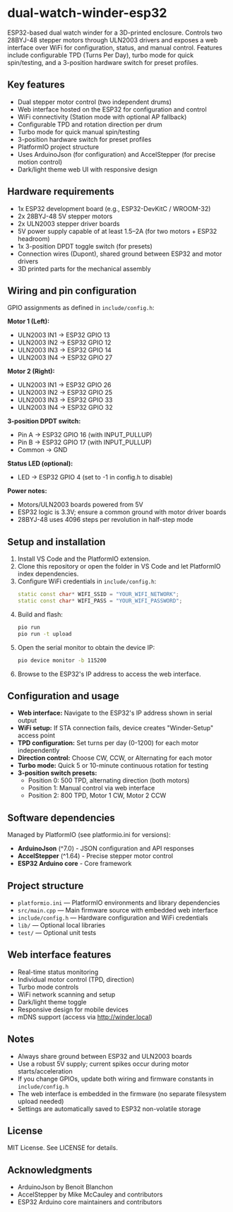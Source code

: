 # dual-watch-winder-esp32

ESP32-based dual watch winder for a 3D-printed enclosure. Controls two 28BYJ-48 stepper motors through ULN2003 drivers and exposes a web interface over WiFi for configuration, status, and manual control. Features include configurable TPD (Turns Per Day), turbo mode for quick spin/testing, and a 3-position hardware switch for preset profiles.

## Key features
- Dual stepper motor control (two independent drums)
- Web interface hosted on the ESP32 for configuration and control
- WiFi connectivity (Station mode with optional AP fallback)
- Configurable TPD and rotation direction per drum
- Turbo mode for quick manual spin/testing
- 3-position hardware switch for preset profiles
- PlatformIO project structure
- Uses ArduinoJson (for configuration) and AccelStepper (for precise motion control)
- Dark/light theme web UI with responsive design

## Hardware requirements
- 1x ESP32 development board (e.g., ESP32-DevKitC / WROOM-32)
- 2x 28BYJ-48 5V stepper motors
- 2x ULN2003 stepper driver boards
- 5V power supply capable of at least 1.5–2A (for two motors + ESP32 headroom)
- 1x 3-position DPDT toggle switch (for presets)
- Connection wires (Dupont), shared ground between ESP32 and motor drivers
- 3D printed parts for the mechanical assembly

## Wiring and pin configuration
GPIO assignments as defined in `include/config.h`:

**Motor 1 (Left):**
- ULN2003 IN1 → ESP32 GPIO 13
- ULN2003 IN2 → ESP32 GPIO 12  
- ULN2003 IN3 → ESP32 GPIO 14
- ULN2003 IN4 → ESP32 GPIO 27

**Motor 2 (Right):**
- ULN2003 IN1 → ESP32 GPIO 26
- ULN2003 IN2 → ESP32 GPIO 25
- ULN2003 IN3 → ESP32 GPIO 33
- ULN2003 IN4 → ESP32 GPIO 32

**3-position DPDT switch:**
- Pin A → ESP32 GPIO 16 (with INPUT_PULLUP)
- Pin B → ESP32 GPIO 17 (with INPUT_PULLUP)
- Common → GND

**Status LED (optional):**
- LED → ESP32 GPIO 4 (set to -1 in config.h to disable)

**Power notes:**
- Motors/ULN2003 boards powered from 5V
- ESP32 logic is 3.3V; ensure a common ground with motor driver boards
- 28BYJ-48 uses 4096 steps per revolution in half-step mode

## Setup and installation
1) Install VS Code and the PlatformIO extension.
2) Clone this repository or open the folder in VS Code and let PlatformIO index dependencies.
3) Configure WiFi credentials in `include/config.h`:
   ```cpp
   static const char* WIFI_SSID = "YOUR_WIFI_NETWORK";
   static const char* WIFI_PASS = "YOUR_WIFI_PASSWORD";
   ```
4) Build and flash:
   ```bash
   pio run
   pio run -t upload
   ```
5) Open the serial monitor to obtain the device IP:
   ```bash
   pio device monitor -b 115200
   ```
6) Browse to the ESP32's IP address to access the web interface.

## Configuration and usage
- **Web interface:** Navigate to the ESP32's IP address shown in serial output
- **WiFi setup:** If STA connection fails, device creates "Winder-Setup" access point
- **TPD configuration:** Set turns per day (0-1200) for each motor independently
- **Direction control:** Choose CW, CCW, or Alternating for each motor
- **Turbo mode:** Quick 5 or 10-minute continuous rotation for testing
- **3-position switch presets:**
  - Position 0: 500 TPD, alternating direction (both motors)  
  - Position 1: Manual control via web interface
  - Position 2: 800 TPD, Motor 1 CW, Motor 2 CCW

## Software dependencies
Managed by PlatformIO (see platformio.ini for versions):
- **ArduinoJson** (^7.0) - JSON configuration and API responses
- **AccelStepper** (^1.64) - Precise stepper motor control
- **ESP32 Arduino core** - Core framework

## Project structure
- `platformio.ini` — PlatformIO environments and library dependencies
- `src/main.cpp` — Main firmware source with embedded web interface
- `include/config.h` — Hardware configuration and WiFi credentials  
- `lib/` — Optional local libraries
- `test/` — Optional unit tests

## Web interface features
- Real-time status monitoring
- Individual motor control (TPD, direction)
- Turbo mode controls
- WiFi network scanning and setup
- Dark/light theme toggle
- Responsive design for mobile devices
- mDNS support (access via http://winder.local)

## Notes
- Always share ground between ESP32 and ULN2003 boards
- Use a robust 5V supply; current spikes occur during motor starts/acceleration
- If you change GPIOs, update both wiring and firmware constants in `include/config.h`
- The web interface is embedded in the firmware (no separate filesystem upload needed)
- Settings are automatically saved to ESP32 non-volatile storage

## License
MIT License. See LICENSE for details.

## Acknowledgments
- ArduinoJson by Benoit Blanchon
- AccelStepper by Mike McCauley and contributors
- ESP32 Arduino core maintainers and contributors
